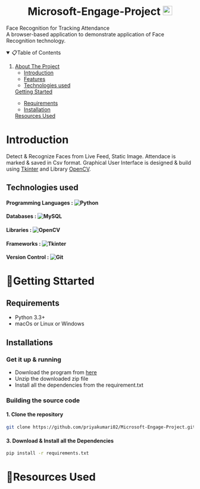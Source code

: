 # <h1 align="center"> Microsoft-Engage-Project <img src="https://upload.wikimedia.org/wikipedia/commons/thumb/4/44/Microsoft_logo.svg/480px-Microsoft_logo.svg.png" alt="Logo" width="25" height="25">

</h1>

Face Recognition for Tracking Attendance<br>
A browser-based application to demonstrate application of Face Recognition technology.

<!-- TABLE OF CONTENTS -->
<details open="open">
  <summary>📋Table of Contents</summary>
  <ol>
    <li>
      <a href="#About The Project">About The Project</a>
      <ul>
        <li><a href="#Introduction">Introduction</a></li>
        <li><a href="#Features">Features</a></li>
        <li><a href="### Technologies used"> Technologies used</a></li>
      </ul>
    </li>
      <a href="#🏃Getting Sttarted">Getting Started</a>
      <ul>
        <li><a href="## Requirements">Requirements</a></li>
        <li><a href="##Installation">Installation</a></li>
      </ul>
    </li>
    <a href="#📗resources-used">Resources Used</a></li>
  </ol>
</details>

# Introduction

Detect & Recognize Faces from Live Feed, Static Image. Attendace is marked & saved in Csv format. Graphical User Interface is designed & build using [Tkinter](https://docs.python.org/3/library/tkinter.html) and Library [OpenCV](https://opencv.org/).


## Technologies used
#### Programming Languages : <img src="https://forthebadge.com/images/badges/made-with-python.svg" alt="Python"> 
#### Databases : <img src="https://img.shields.io/badge/MySQL-00000F?style=for-the-badge&logo=mysql&logoColor=white" alt="MySQL"> 
#### Libraries : <img src="https://opencv.org/" alt="OpenCV">
#### Frameworks : <img src="https://docs.python.org/3/library/tkinter.html" alt="Tkinter">
#### Version Control : <img alt="Git" src="https://img.shields.io/badge/git-%23F05033.svg?style=for-the-badge&logo=git&logoColor=white"/>  

# 🏃Getting Sttarted
## Requirements
- Python 3.3+
- macOs or Linux or Windows

## Installations
### Get it up & running
- Download the program from [here](https://github.com/priyakumari02/Microsoft-Engage-Project/archive/master.zip)
- Unzip the downloaded zip file
- Install all the dependencies from the requirement.txt
### Building the source code

#### 1. Clone the repository
```sh
git clone https://github.com/priyakumari02/Microsoft-Engage-Project.git
```
#### 3. Download & Install all the Dependencies
```sh
pip install -r requirements.txt
```
# 📗Resources Used
